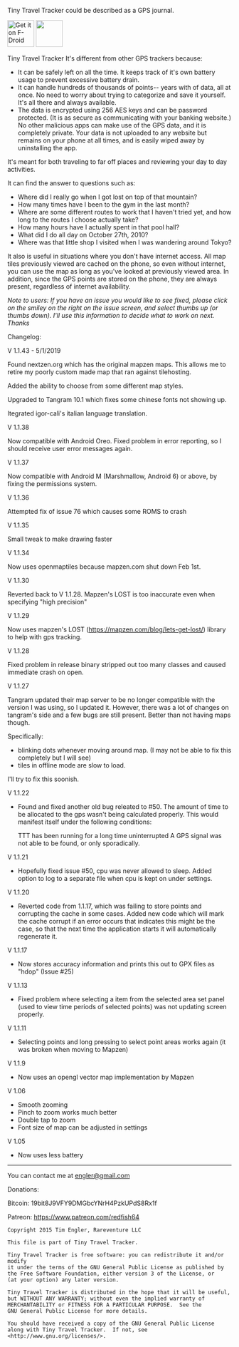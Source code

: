 Tiny Travel Tracker could be described as a GPS journal. 

[<img src="https://f-droid.org/badge/get-it-on.png" alt="Get it on F-Droid" height="60">](https://f-droid.org/app/com.rareventure.gps2)
<a href="https://play.google.com/store/apps/details?id=com.rareventure.gps2_premium"><img src="https://play.google.com/intl/en_us/badges/images/generic/en_badge_web_generic.png" height="60"></a>

Tiny Travel Tracker It's different from other GPS trackers because:

* It can be safely left on all the time. It keeps track of it's own battery usage to prevent excessive battery drain.
* It can handle hundreds of thousands of points-- years with of data, all at once. No need to worry about trying to categorize and save it yourself. It's all there and always available.
* The data is encrypted using 256 AES keys and can be password protected. (It is as secure as communicating with your banking website.) No other malicious apps can make use of the GPS data, and it is completely private. Your data is not uploaded to any website but remains on your phone at all times, and is easily wiped away by uninstalling the app.

It's meant for both traveling to far off places and reviewing your day to day activities.

It can find the answer to questions such as:

* Where did I really go when I got lost on top of that mountain?
* How many times have I been to the gym in the last month?
* Where are some different routes to work that I haven't tried yet, and how long to the routes I choose actually take?
* How many hours have I actually spent in that pool hall?
* What did I do all day on October 27th, 2010?
* Where was that little shop I visited when I was wandering around Tokyo?

It also is useful in situations where you don't have internet access. All map tiles previously viewed are cached on the phone, so even without internet, you can use the map as long as you've looked at previously viewed area. In addition, since the GPS points are stored on the phone, they are always present, regardless of internet availability.

_Note to users: If you have an issue you would like to see fixed, please click on the smiley on the right on the issue screen, and select thumbs up (or thumbs down). I'll use this information to decide what to work on next. Thanks_

Changelog:

V 1.1.43 - 5/1/2019

Found nextzen.org which has the original mapzen maps. This allows me to retire my poorly custom made map that ran against tilehosting.

Added the ability to choose from some different map styles.

Upgraded to Tangram 10.1 which fixes some chinese fonts not showing up.

Itegrated igor-cali's italian language translation.

V 1.1.38

Now compatible with Android Oreo.
Fixed problem in error reporting, so I should receive user error messages again.

V 1.1.37

Now compatible with Android M (Marshmallow, Android 6) or above, by fixing
the permissions system.

V 1.1.36 

Attempted fix of issue 76 which causes some ROMS to crash

V 1.1.35 

Small tweak to make drawing faster

V 1.1.34 

Now uses openmaptiles because mapzen.com shut down Feb 1st.

V 1.1.30

Reverted back to V 1.1.28. Mapzen's LOST is too inaccurate even when specifying "high precision"

V 1.1.29

Now uses mapzen's LOST (https://mapzen.com/blog/lets-get-lost/) library to help with gps tracking.

V 1.1.28

Fixed problem in release binary stripped out too many classes and caused immediate crash on open.

V 1.1.27

Tangram updated their map server to be no longer compatible with the version I was using, so I updated it. However, there was a lot of changes on tangram's side and a few bugs are still present. Better than not having maps though.

Specifically:

* blinking dots whenever moving around map. (I may not be able to fix this completely but I will see)
* tiles in offline mode are slow to load. 

I'll try to fix this soonish.

V 1.1.22

* Found and fixed another old bug releated to #50. The amount of time to be allocated to the gps wasn't being
calculated properly. This would manifest itself under the following conditions:

  TTT has been running for a long time uninterrupted
  A GPS signal was not able to be found, or only sporadically.

V 1.1.21

* Hopefully fixed issue #50, cpu was never allowed to sleep. Added option to log to a separate file
  when cpu is kept on under settings.

V 1.1.20

* Reverted code from 1.1.17, which was failing to store points and corrupting the cache 
  in some cases. Added new code which will mark the cache corrupt if an error occurs that 
  indicates this might be the case, so that the next time the application starts it will
  automatically regenerate it.

V 1.1.17

* Now stores accuracy information and prints this out to GPX files as "hdop" (Issue #25)

V 1.1.13

* Fixed problem where selecting a item from the selected area set panel (used to view time periods of
selected points) was not updating screen properly.

V 1.1.11

* Selecting points and long pressing to select point areas works again (it was broken when moving to Mapzen)

V 1.1.9

* Now uses an opengl vector map implementation by Mapzen

V 1.06

* Smooth zooming
* Pinch to zoom works much better
* Double tap to zoom
* Font size of map can be adjusted in settings

V 1.05

* Now uses less battery

----

You can contact me at engler@gmail.com

Donations:

Bitcoin: 19bit8J9VFY9DMGbcYNrH4PzkUPdS8Rx1f

Patreon: https://www.patreon.com/redfish64


    Copyright 2015 Tim Engler, Rareventure LLC

    This file is part of Tiny Travel Tracker.

    Tiny Travel Tracker is free software: you can redistribute it and/or modify
    it under the terms of the GNU General Public License as published by
    the Free Software Foundation, either version 3 of the License, or
    (at your option) any later version.

    Tiny Travel Tracker is distributed in the hope that it will be useful,
    but WITHOUT ANY WARRANTY; without even the implied warranty of
    MERCHANTABILITY or FITNESS FOR A PARTICULAR PURPOSE.  See the
    GNU General Public License for more details.

    You should have received a copy of the GNU General Public License
    along with Tiny Travel Tracker.  If not, see <http://www.gnu.org/licenses/>.



